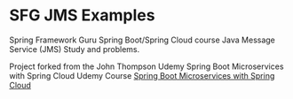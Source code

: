 # SFG JMS Examples

Spring Framework Guru Spring Boot/Spring Cloud course Java Message Service (JMS) Study and problems.

Project forked from the John Thompson Udemy Spring Boot Microservices with Spring Cloud Udemy Course [Spring Boot Microservices with Spring Cloud](https://www.udemy.com/spring-boot-microservices-with-spring-cloud-beginner-to-guru/?couponCode=GIT_HUB2)
